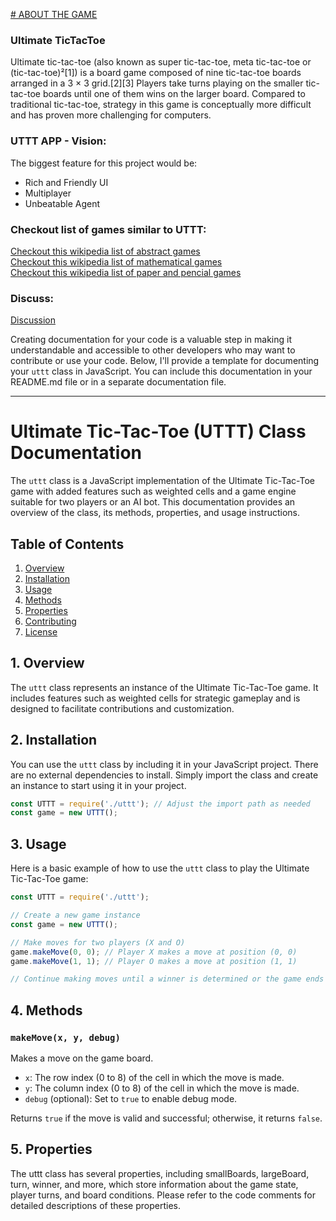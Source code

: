 [# ABOUT THE GAME](https://en.wikipedia.org/wiki/Ultimate_tic-tac-toe#)
### Ultimate TicTacToe
Ultimate tic-tac-toe (also known as super tic-tac-toe, meta tic-tac-toe or (tic-tac-toe)²[1]) is a board game composed of nine tic-tac-toe boards arranged in a 3 × 3 grid.[2][3] Players take turns playing on the smaller tic-tac-toe boards until one of them wins on the larger board. Compared to traditional tic-tac-toe, strategy in this game is conceptually more difficult and has proven more challenging for computers.

### UTTT APP - Vision:
The biggest feature for this project would be:
- Rich and Friendly UI
- Multiplayer
- Unbeatable Agent

### Checkout list of games similar to UTTT:

[Checkout this wikipedia list of abstract games](https://en.wikipedia.org/wiki/Category:Abstract_strategy_games) <br>
[Checkout this wikipedia list of mathematical games](https://en.wikipedia.org/wiki/Category:Mathematical_games) <br>
[Checkout this wikipedia list of paper and pencial games](https://en.wikipedia.org/wiki/Category:Paper-and-pencil_games) <br>

### Discuss:
[Discussion](https://github.com/PBJI/ultimate-tic-tac-toe-2/discussions)

Creating documentation for your code is a valuable step in making it understandable and accessible to other developers who may want to contribute or use your code. Below, I'll provide a template for documenting your `uttt` class in JavaScript. You can include this documentation in your README.md file or in a separate documentation file.

---

# Ultimate Tic-Tac-Toe (UTTT) Class Documentation

The `uttt` class is a JavaScript implementation of the Ultimate Tic-Tac-Toe game with added features such as weighted cells and a game engine suitable for two players or an AI bot. This documentation provides an overview of the class, its methods, properties, and usage instructions.

## Table of Contents

1. [Overview](#overview)
2. [Installation](#installation)
3. [Usage](#usage)
4. [Methods](#methods)
5. [Properties](#properties)
6. [Contributing](#contributing)
7. [License](#license)

## 1. Overview

The `uttt` class represents an instance of the Ultimate Tic-Tac-Toe game. It includes features such as weighted cells for strategic gameplay and is designed to facilitate contributions and customization.

## 2. Installation

You can use the `uttt` class by including it in your JavaScript project. There are no external dependencies to install. Simply import the class and create an instance to start using it in your project.

```javascript
const UTTT = require('./uttt'); // Adjust the import path as needed
const game = new UTTT();
```

## 3. Usage

Here is a basic example of how to use the `uttt` class to play the Ultimate Tic-Tac-Toe game:

```javascript
const UTTT = require('./uttt');

// Create a new game instance
const game = new UTTT();

// Make moves for two players (X and O)
game.makeMove(0, 0); // Player X makes a move at position (0, 0)
game.makeMove(1, 1); // Player O makes a move at position (1, 1)

// Continue making moves until a winner is determined or the game ends
```

## 4. Methods

### `makeMove(x, y, debug)`

Makes a move on the game board.

- `x`: The row index (0 to 8) of the cell in which the move is made.
- `y`: The column index (0 to 8) of the cell in which the move is made.
- `debug` (optional): Set to `true` to enable debug mode.

Returns `true` if the move is valid and successful; otherwise, it returns `false`.

## 5. Properties

The uttt class has several properties, including smallBoards, largeBoard, turn, winner, and more, which store information about the game state, player turns, and board conditions. Please refer to the code comments for detailed descriptions of these properties.
